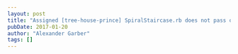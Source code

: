 ```yaml
---
layout: post
title: "Assigned [tree-house-prince] SpiralStaircase.rb does not pass on its argument to Engine.rb"
pubDate: 2017-01-20
author: "Alexander Garber"
tags: []
---
```


<br>
